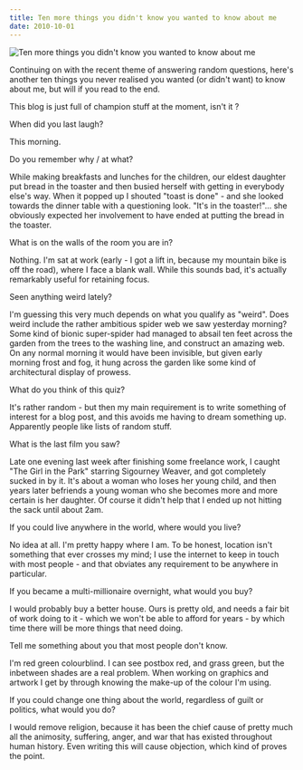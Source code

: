 ```yaml
---
title: Ten more things you didn't know you wanted to know about me
date: 2010-10-01
---
```


![Ten more things you didn't know you wanted to know about me](https://source.unsplash.com/FHnnjk1Yj7Y/1600x900)

Continuing on with the recent theme of answering random questions, here's another ten things you never realised you wanted (or didn't want) to know about me, but will if you read to the end.

This blog is just full of champion stuff at the moment, isn't it ?

When did you last laugh?

This morning.

Do you remember why / at what?

While making breakfasts and lunches for the children, our eldest daughter put bread in the toaster and then busied herself with getting in everybody else's way. When it popped up I shouted "toast is done" - and she looked towards the dinner table with a questioning look. "It's in the toaster!"... she obviously expected her involvement to have ended at putting the bread in the toaster.

What is on the walls of the room you are in?

Nothing. I'm sat at work (early - I got a lift in, because my mountain bike is off the road), where I face a blank wall. While this sounds bad, it's actually remarkably useful for retaining focus.

Seen anything weird lately?

I'm guessing this very much depends on what you qualify as "weird". Does weird include the rather ambitious spider web we saw yesterday morning? Some kind of bionic super-spider had managed to absail ten feet across the garden from the trees to the washing line, and construct an amazing web. On any normal morning it would have been invisible, but given early morning frost and fog, it hung across the garden like some kind of architectural display of prowess.

What do you think of this quiz?

It's rather random - but then my main requirement is to write something of interest for a blog post, and this avoids me having to dream something up. Apparently people like lists of random stuff.

What is the last film you saw?

Late one evening last week after finishing some freelance work, I caught "The Girl in the Park" starring Sigourney Weaver, and got completely sucked in by it. It's about a woman who loses her young child, and then years later befriends a young woman who she becomes more and more certain is her daughter. Of course it didn't help that I ended up not hitting the sack until about 2am.

If you could live anywhere in the world, where would you live?

No idea at all. I'm pretty happy where I am. To be honest, location isn't something that ever crosses my mind; I use the internet to keep in touch with most people - and that obviates any requirement to be anywhere in particular.

If you became a multi-millionaire overnight, what would you buy?

I would probably buy a better house. Ours is pretty old, and needs a fair bit of work doing to it - which we won't be able to afford for years - by which time there will be more things that need doing.

Tell me something about you that most people don't know.

I'm red green colourblind. I can see postbox red, and grass green, but the inbetween shades are a real problem. When working on graphics and artwork I get by through knowing the make-up of the colour I'm using.

If you could change one thing about the world, regardless of guilt or politics, what would you do?

I would remove religion, because it has been the chief cause of pretty much all the animosity, suffering, anger, and war that has existed throughout human history. Even writing this will cause objection, which kind of proves the point.